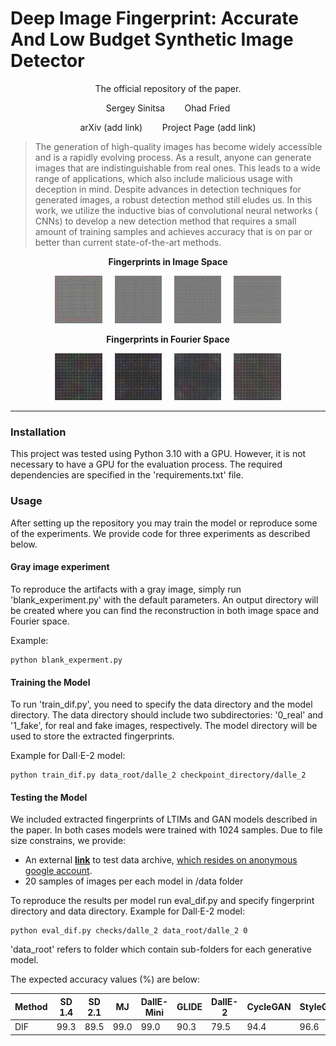 # Deep Image Fingerprint: Accurate And Low Budget Synthetic Image Detector

<p align="center"> The official repository of the paper. </p>

<p align="center"> Sergey Sinitsa &nbsp;&nbsp;&nbsp;&nbsp;&nbsp;&nbsp; Ohad Fried</p>

<p align="center"> arXiv (add link) &nbsp;&nbsp;&nbsp;&nbsp;&nbsp;&nbsp; Project Page (add link)</p>

> The generation of high-quality images has become widely accessible and is a rapidly evolving process. As a result,
> anyone can generate images that are indistinguishable from real ones. This leads to a wide range of applications, which
> also include malicious usage with deception in mind. Despite advances in detection techniques for generated images, a
> robust detection method still eludes us. In this work, we utilize the inductive bias of convolutional neural networks (
> CNNs) to develop a new detection method that requires a small amount of training samples and achieves accuracy that is
> on par or better than current state-of-the-art methods.

<p align="center">
  <strong> Fingerprints in Image Space </strong>
</p>

<p align="center">
  <img src="./repo_images/finger_dalle_2.png" width="15%"  alt="Dall$\cdot$E-2" />
    &nbsp; &nbsp;
  <img src="./repo_images/finger_sd14.png" width="15%"  alt="Stable Diffusion 1.4" />
    &nbsp; &nbsp;
  <img src="./repo_images/finger_mj.png" width="15%"  alt="MidJourney" />
    &nbsp; &nbsp;
  <img src="./repo_images/finger_dalle_mini.png" width="15%"  alt="Dall$\cdot$E-Mini" />
</p>
<p align="center">
  <strong> Fingerprints in Fourier Space </strong>
</p>
<p align="center">
  <img src="./repo_images/fingerFFT_dalle_2.png" width="15%"  alt="Dall$\cdot$E-2" />
    &nbsp; &nbsp;
  <img src="./repo_images/fingerFFT_sd14.png" width="15%"  alt="Stable Diffusion 1.4" />
    &nbsp; &nbsp;
  <img src="./repo_images/fingerFFT_mj.png" width="15%"  alt="MidJourney" />
    &nbsp; &nbsp;
  <img src="./repo_images/fingerFFT_dalle_mini.png" width="15%"  alt="Dall$\cdot$E-Mini" />
</p>

<p align="center"> <hr> </p>

### Installation

This project was tested using Python 3.10 with a GPU. However, it is not necessary to have a GPU for the evaluation
process.
The required dependencies are specified in the 'requirements.txt' file.

### Usage

After setting up the repository you may train the model or reproduce some of the experiments.
We provide code for three experiments as described below.

#### Gray image experiment

To reproduce the artifacts with a gray image, simply run 'blank_experiment.py' with the default parameters.
An output directory will be created where you can find the reconstruction in both image space and Fourier space.

Example:

```
python blank_experment.py
```

#### Training the Model

To run 'train_dif.py', you need to specify the data directory and the model directory.
The data directory should include two subdirectories: '0_real' and '1_fake', for real and fake images, respectively. The
model directory will be used to store the extracted fingerprints.

Example for Dall$\cdot$E-2 model:

```
python train_dif.py data_root/dalle_2 checkpoint_directory/dalle_2
```

#### Testing the Model

We included extracted fingerprints of LTIMs and GAN models described in the paper.
In both cases models were trained with 1024 samples. Due to file size constrains, we provide:

- An external [**link**](https://drive.google.com/drive/folders/1lo2-VRR8q3Elazt9P-AF1GDVypo0cpTl?usp=sharing) to test
  data archive, <u>which resides on anonymous google account</u>.
- 20 samples of images per each model in /data folder

To reproduce the results per model run eval_dif.py and specify fingerprint directory and data directory.
Example for Dall$\cdot$E-2 model:

```
python eval_dif.py checks/dalle_2 data_root/dalle_2 0
```

'data_root' refers to folder which contain sub-folders for each generative model.

The expected accuracy values (%) are below:

| Method | SD 1.4 | SD 2.1 | MJ | DallE-Mini | GLIDE | DallE-2 | CycleGAN | StyleGAN | StyleGAN2 | StarGAN | BigGAN | GauGAN | ProGAN |
|-------|-------|-------|-------|-------|-------|-------|-------|-------|-------|-------|-------|-------|-------|
|DIF             | 99.3  | 89.5  | 99.0 | 99.0 | 90.3 | 79.5 | 94.4 | 96.6 | 91.5 | 99.9 | 96.9 | 91.8 | 57.7 |



